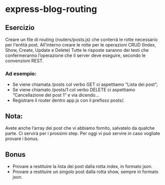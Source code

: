 # express-blog-routing

## Esercizio
Creare un file di routing (routers/posts.js) che conterrà le rotte necessario per l'entità post.
All'interno creare le rotte per le operazioni CRUD (Index, Show, Create, Update e Delete)
Tutte le risposte saranno dei testi che confermeranno l’operazione che il server deve eseguire, secondo le convenzioni REST.
### Ad esempio:
- Se viene chiamata /posts col verbo GET ci aspettiamo “Lista dei post”;
- Se viene chiamato /posts/1 col verbo DELETE ci aspettiamo “Cancellazione del post 1”
e via dicendo…
- Registrare il router dentro app.js con il prefisso posts/.
## Nota:
Avete anche l’array dei post che vi abbiamo fornito, salvatelo da qualche parte. Ci servirà per i prossimi step. Per oggi vi può servire in caso vogliate provare i bonus.
## Bonus
- Provare a restituire la lista dei post dalla rotta index, in formato json.
- Provare a restituire un singolo post dalla rotta show, sempre in formato json.